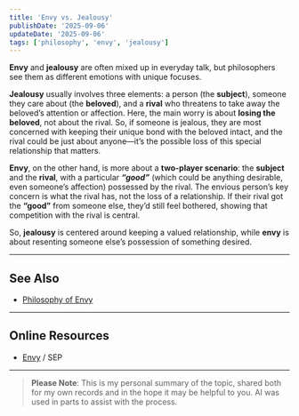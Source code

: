 ```yaml
---
title: 'Envy vs. Jealousy'
publishDate: '2025-09-06'
updateDate: '2025-09-06'
tags: ['philosophy', 'envy', 'jealousy']
---
```


**Envy** and **jealousy** are often mixed up in everyday talk, but philosophers see them as different emotions with unique focuses.

**Jealousy** usually involves three elements: a person (the **subject**), someone they care about (the **beloved**), and a **rival** who threatens to take away the beloved’s attention or affection. Here, the main worry is about **losing the beloved**, not about the rival. So, if someone is jealous, they are most concerned with keeping their unique bond with the beloved intact, and the rival could be just about anyone—it’s the possible loss of this special relationship that matters.

**Envy**, on the other hand, is more about a **two-player scenario**: the **subject** and the **rival**, with a particular _**“good”**_ (which could be anything desirable, even someone’s affection) possessed by the rival. The envious person’s key concern is what the rival has, not the loss of a relationship. If their rival got the **“good”** from someone else, they’d still feel bothered, showing that competition with the rival is central.

So, **jealousy** is centered around keeping a valued relationship, while **envy** is about resenting someone else’s possession of something desired.

---

## See Also

- [Philosophy of Envy](/posts/philosophy-of-envy)

---

## Online Resources

- [Envy](https://plato.stanford.edu/entries/envy/) / SEP

---

> **Please Note**: This is my personal summary of the topic, shared both for my own records and in the hope it may be helpful to you. AI was used in parts to assist with the process.
